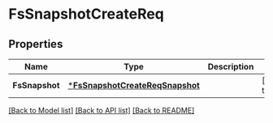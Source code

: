 # FsSnapshotCreateReq

## Properties
Name | Type | Description | Notes
------------ | ------------- | ------------- | -------------
**FsSnapshot** | [***FsSnapshotCreateReqSnapshot**](FSSnapshotCreateReq_Snapshot.md) |  | [default to null]

[[Back to Model list]](../README.md#documentation-for-models) [[Back to API list]](../README.md#documentation-for-api-endpoints) [[Back to README]](../README.md)


